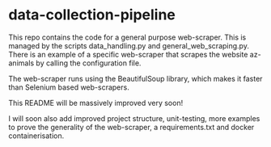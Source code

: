 # data-collection-pipeline

This repo contains the code for a general purpose web-scraper. This is managed by the scripts data_handling.py and general_web_scraping.py.
There is an example of a specific web-scraper that scrapes the website az-animals by calling the configuration file.

The web-scraper runs using the BeautifulSoup library, which makes it faster than Selenium based web-scrapers.

This README will be massively improved very soon!

I will soon also add improved project structure, unit-testing, more examples to prove the generality of the web-scraper, a requirements.txt and docker containerisation.